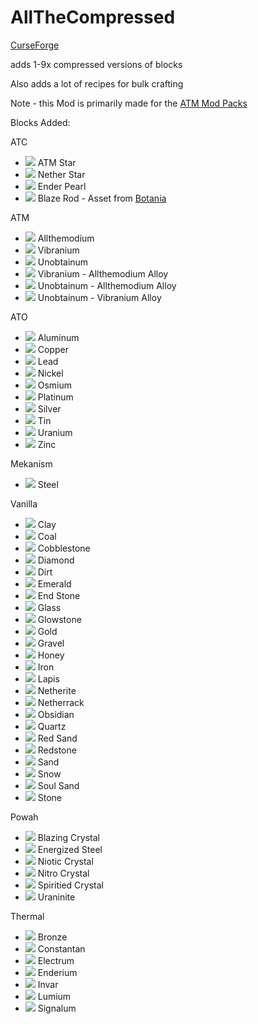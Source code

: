 # AllTheCompressed

[CurseForge](https://www.curseforge.com/minecraft/mc-mods/allthecompressed)

adds 1-9x compressed versions of blocks

Also adds a lot of recipes for bulk crafting

Note - this Mod is primarily made for the [ATM Mod Packs](https://github.com/AllTheMods)

Blocks Added:

ATC

- ![](https://github.com/Pdiddy973/AllTheCompressed/blob/1.16/images/atm_star_block.png) ATM Star
- ![](https://github.com/Pdiddy973/AllTheCompressed/blob/1.16/images/nether_star_block.png) Nether Star
- ![](https://github.com/Pdiddy973/AllTheCompressed/blob/1.16/images/ender_pearl_block.png) Ender Pearl
- ![](https://github.com/Pdiddy973/AllTheCompressed/blob/1.16/images/blaze_rod_block.png) Blaze Rod - Asset from [Botania](https://www.curseforge.com/minecraft/mc-mods/botania)

ATM

- ![](https://github.com/Pdiddy973/AllTheCompressed/blob/1.16/images/allthemodium_block.png) Allthemodium
- ![](https://github.com/Pdiddy973/AllTheCompressed/blob/1.16/images/vibranium_block.png) Vibranium
- ![](https://github.com/Pdiddy973/AllTheCompressed/blob/1.16/images/unobtainium_block.png) Unobtainum
- ![](https://github.com/Pdiddy973/AllTheCompressed/blob/1.16/images/va_alloy_block.png) Vibranium - Allthemodium Alloy
- ![](https://github.com/Pdiddy973/AllTheCompressed/blob/1.16/images/ua_alloy_block.png) Unobtainum - Allthemodium Alloy
- ![](https://github.com/Pdiddy973/AllTheCompressed/blob/1.16/images/uv_alloy_block.png) Unobtainum - Vibranium Alloy

ATO

- ![](https://github.com/Pdiddy973/AllTheCompressed/blob/1.16/images/aluminum_block.png) Aluminum
- ![](https://github.com/Pdiddy973/AllTheCompressed/blob/1.16/images/copper_block.png) Copper
- ![](https://github.com/Pdiddy973/AllTheCompressed/blob/1.16/images/lead_block.png) Lead
- ![](https://github.com/Pdiddy973/AllTheCompressed/blob/1.16/images/nickel_block.png) Nickel
- ![](https://github.com/Pdiddy973/AllTheCompressed/blob/1.16/images/osmium_block.png) Osmium
- ![](https://github.com/Pdiddy973/AllTheCompressed/blob/1.16/images/platinum_block.png) Platinum
- ![](https://github.com/Pdiddy973/AllTheCompressed/blob/1.16/images/silver_block.png) Silver
- ![](https://github.com/Pdiddy973/AllTheCompressed/blob/1.16/images/tin_block.png) Tin
- ![](https://github.com/Pdiddy973/AllTheCompressed/blob/1.16/images/uranium_block.png) Uranium
- ![](https://github.com/Pdiddy973/AllTheCompressed/blob/1.16/images/zinc_block.png) Zinc

Mekanism

- ![](https://github.com/Pdiddy973/AllTheCompressed/blob/1.16/images/steel_block.png) Steel

Vanilla

- ![](https://github.com/Pdiddy973/AllTheCompressed/blob/1.16/images/clay.png) Clay
- ![](https://github.com/Pdiddy973/AllTheCompressed/blob/1.16/images/coal_block.png) Coal
- ![](https://github.com/Pdiddy973/AllTheCompressed/blob/1.16/images/cobblestone.png) Cobblestone
- ![](https://github.com/Pdiddy973/AllTheCompressed/blob/1.16/images/diamond_block.png) Diamond
- ![](https://github.com/Pdiddy973/AllTheCompressed/blob/1.16/images/dirt.png) Dirt
- ![](https://github.com/Pdiddy973/AllTheCompressed/blob/1.16/images/emerald_block.png) Emerald
- ![](https://github.com/Pdiddy973/AllTheCompressed/blob/1.16/images/end_stone.png) End Stone
- ![](https://github.com/Pdiddy973/AllTheCompressed/blob/1.16/images/glass.png) Glass
- ![](https://github.com/Pdiddy973/AllTheCompressed/blob/1.16/images/glowstone.png) Glowstone
- ![](https://github.com/Pdiddy973/AllTheCompressed/blob/1.16/images/gold_block.png) Gold
- ![](https://github.com/Pdiddy973/AllTheCompressed/blob/1.16/images/gravel.png) Gravel
- ![](https://github.com/Pdiddy973/AllTheCompressed/blob/1.16/images/honey_block.png) Honey
- ![](https://github.com/Pdiddy973/AllTheCompressed/blob/1.16/images/iron_block.png) Iron
- ![](https://github.com/Pdiddy973/AllTheCompressed/blob/1.16/images/lapis_block.png) Lapis
- ![](https://github.com/Pdiddy973/AllTheCompressed/blob/1.16/images/netherite_block.png) Netherite
- ![](https://github.com/Pdiddy973/AllTheCompressed/blob/1.16/images/netherrack.png) Netherrack
- ![](https://github.com/Pdiddy973/AllTheCompressed/blob/1.16/images/obsidian.png) Obsidian
- ![](https://github.com/Pdiddy973/AllTheCompressed/blob/1.16/images/quartz_block.png) Quartz
- ![](https://github.com/Pdiddy973/AllTheCompressed/blob/1.16/images/red_sand.png) Red Sand
- ![](https://github.com/Pdiddy973/AllTheCompressed/blob/1.16/images/redstone_block.png) Redstone
- ![](https://github.com/Pdiddy973/AllTheCompressed/blob/1.16/images/sand.png) Sand
- ![](https://github.com/Pdiddy973/AllTheCompressed/blob/1.16/images/snow.png) Snow
- ![](https://github.com/Pdiddy973/AllTheCompressed/blob/1.16/images/soul_sand.png) Soul Sand
- ![](https://github.com/Pdiddy973/AllTheCompressed/blob/1.16/images/stone.png) Stone

Powah

- ![](https://github.com/Pdiddy973/AllTheCompressed/blob/1.16/images/blazing_crystal_block.png) Blazing Crystal
- ![](https://github.com/Pdiddy973/AllTheCompressed/blob/1.16/images/energized_steel_block.png) Energized Steel
- ![](https://github.com/Pdiddy973/AllTheCompressed/blob/1.16/images/niotic_crystal_block.png) Niotic Crystal
- ![](https://github.com/Pdiddy973/AllTheCompressed/blob/1.16/images/nitro_crystal_block.png) Nitro Crystal
- ![](https://github.com/Pdiddy973/AllTheCompressed/blob/1.16/images/spirited_crystal_block.png) Spiritied Crystal
- ![](https://github.com/Pdiddy973/AllTheCompressed/blob/1.16/images/uraninie_block.png) Uraninite

Thermal

- ![](https://github.com/Pdiddy973/AllTheCompressed/blob/1.16/images/bronze_block.png) Bronze
- ![](https://github.com/Pdiddy973/AllTheCompressed/blob/1.16/images/constantan_block.png) Constantan
- ![](https://github.com/Pdiddy973/AllTheCompressed/blob/1.16/images/electrum_block.png) Electrum
- ![](https://github.com/Pdiddy973/AllTheCompressed/blob/1.16/images/enderium_block.png) Enderium
- ![](https://github.com/Pdiddy973/AllTheCompressed/blob/1.16/images/invar_block.png) Invar
- ![](https://github.com/Pdiddy973/AllTheCompressed/blob/1.16/images/lumium_block.png) Lumium
- ![](https://github.com/Pdiddy973/AllTheCompressed/blob/1.16/images/signalum_block.png) Signalum